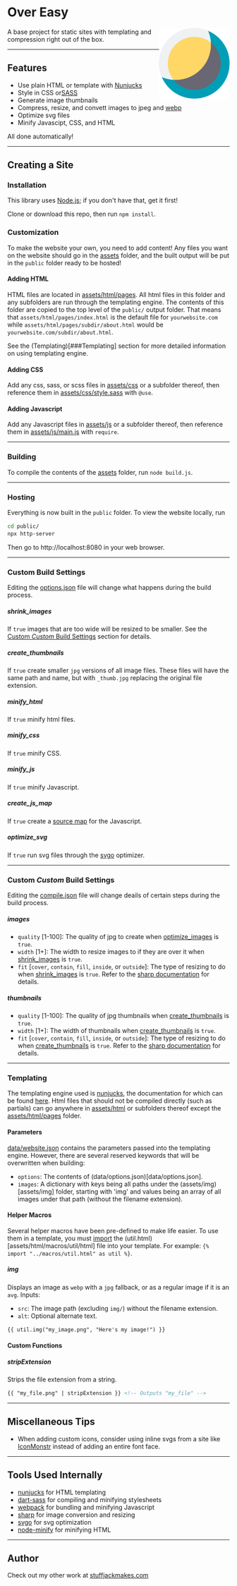 # Over Easy

<img src="./Over-Easy-logo.svg" width="160" height="160" alt="sharp logo" align="right">

A base project for static sites with templating and compression right out of the box.

---

## Features
* Use plain HTML or template with [Nunjucks](https://mozilla.github.io/nunjucks/)
* Style in CSS or[SASS](https://sass-lang.com)
* Generate image thumbnails
* Compress, resize, and convett images to jpeg and [webp](https://en.wikipedia.org/wiki/WebP)
* Optimize svg files
* Minify Javascipt, CSS, and HTML

All done automatically!

---

## Creating a Site

### Installation
This library uses [Node.js](https://nodejs.org/en/); if you don't have that, get it first!

Clone or download this repo, then run `npm install`.

### Customization
To make the website your own, you need to add content! Any files you want on the website should go in the [assets](assets) folder, and the built output will be put in the `public` folder ready to be hosted!

#### Adding HTML
HTML files are located in [assets/html/pages](assets/html/pages). All html files in this folder and any subfolders are run through the templating engine. The contents of this folder are copied to the top level of the `public/` output folder. That means that `assets/html/pages/index.html` is the default file for `yourwebsite.com` while `assets/html/pages/subdir/about.html` would be `yourwebsite.com/subdir/about.html`.

See the (Templating)[###Templating] section for more detailed information on using templating engine.

#### Adding CSS
Add any css, sass, or scss files in [assets/css](assets/css) or a subfolder thereof, then reference them in [assets/css/style.sass](assets/css/style.sass) with `@use`.

#### Adding Javascript
Add any Javascript files in [assets/js](assets/js) or a subfolder thereof, then reference them in [assets/js/main.js](assets/js/main.js) with `require`.

---

### Building
To compile the contents of the [assets](assets) folder, run `node build.js`.

---

### Hosting
Everything is now built in the `public` folder. To view the website locally, run

```sh
cd public/
npx http-server
```

Then go to http://localhost:8080 in your web browser.

---

### Custom Build Settings

Editing the [options.json](data/options.json) file will change what happens during the build process.

##### shrink_images
If `true` images that are too wide will be resized to be smaller. See the [Custom *Custom* Build Settings](###Custom-*Custom*-Build-Settings) section for details.

##### create_thumbnails
If `true` create smaller `jpg` versions of all image files. These files will have the same path and name, but with `_thumb.jpg` replacing the original file extension.

##### minify_html
If `true` minify html files.

##### minify_css
If `true` minify CSS.

##### minify_js
If `true` minify Javascript.

##### create_js_map
If `true` create a [source map](https://en.wikipedia.org/wiki/Minification_(programming)#Source_mapping) for the Javascript.

##### optimize_svg
If `true` run svg files through the [svgo](https://github.com/svg/svgo) optimizer.

---

### Custom *Custom* Build Settings
Editing the [compile.json](data/compile.json) file will change deails of certain steps during the build process.

##### images
* `quality` [1-100]: The quality of jpg to create when [optimize_images](####optimize_images) is `true`.
* `width` [1+]: The width to resize images to if they are over it when [shrink_images](####shrink_images) is `true`.
* `fit` [`cover`, `contain`, `fill`, `inside`, or `outside`]: The type of resizing to do when [shrink_images](####shrink_images) is `true`. Refer to the [sharp documentation](https://sharp.pixelplumbing.com/api-resize) for details.

##### thumbnails
* `quality` [1-100]: The quality of jpg thumbnails when [create_thumbnails](####create_thumbnails) is `true`.
* `width` [1+]: The width of thumbnails when [create_thumbnails](####create_thumbnails) is `true`.
* `fit` [`cover`, `contain`, `fill`, `inside`, or `outside`]: The type of resizing to do when [create_thumbnails](####create_thumbnails) is `true`. Refer to the [sharp documentation](https://sharp.pixelplumbing.com/api-resize) for details.

---

### Templating
The templating engine used is [nunjucks](https://mozilla.github.io/nunjucks), the documentation for which can be found [here](https://mozilla.github.io/nunjucks/templating.html). Html files that should not be compiled directly (such as partials) can go anywhere in [assets/html](assets/html) or subfolders thereof except the [assets/html/pages](assets/html/pages) folder.

#### Parameters
[data/website.json](data/website.json) contains the parameters passed into the templating engine. However, there are several reserved keywords that will be overwritten when building:
* `options`: The contents of (data/options.json)[data/options.json].
* `images`: A dictionary with keys being all paths under the (assets/img)[assets/img] folder, starting with 'img' and values being an array of all images under that path (without the filename extension).

#### Helper Macros
Several helper macros have been pre-defined to make life easier. To use them in a template, you must [import](https://mozilla.github.io/nunjucks/templating.html#import) the (util.html)[assets/html/macros/util/html] file into your template. For example: `{% import "../macros/util.html" as util %}`.

##### img
Displays an image as `webp` with a `jpg` fallback, or as a regular image if it is an `avg`. Inputs:
* `src`: The image path (excluding `img/`) without the filename extension.
* `alt`: Optional alternate text.
```html
{{ util.img("my_image.png", "Here's my image!") }}
```

#### Custom Functions

##### stripExtension
Strips the file extension from a string.
```html
{{ "my_file.png" | stripExtension }} <!-- Outputs "my_file" -->
```

---

## Miscellaneous Tips
* When adding custom icons, consider using inline svgs from a site like [IconMonstr](https://iconmonstr.com) instead of adding an entire font face.

---

## Tools Used Internally
* [nunjucks](https://mozilla.github.io/nunjucks/) for HTML templating
* [dart-sass](https://github.com/sass/dart-sass) for compiling and minifying stylesheets
* [webpack](https://webpack.js.org) for bundling and minifying Javascript
* [sharp](https://sharp.pixelplumbing.com) for image conversion and resizing
* [svgo](https://github.com/svg/svgo) for svg optimization
* [node-minify](https://github.com/srod/node-minify) for minifying HTML

---

## Author
Check out my other work at [stuffjackmakes.com](https://stuffjackmakes.com)